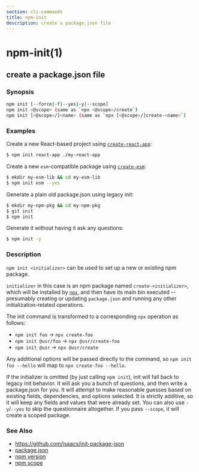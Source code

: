 ```yaml
---
section: cli-commands
title: npm-init
description: create a package.json file
---
```


# npm-init(1)

## create a package.json file

### Synopsis

```bash
npm init [--force|-f|--yes|-y|--scope]
npm init <@scope> (same as `npx <@scope>/create`)
npm init [<@scope>/]<name> (same as `npx [<@scope>/]create-<name>`)
```

### Examples

Create a new React-based project using [`create-react-app`](https://npm.im/create-react-app):

```bash
$ npm init react-app ./my-react-app
```

Create a new `esm`-compatible package using [`create-esm`](https://npm.im/create-esm):

```bash
$ mkdir my-esm-lib && cd my-esm-lib
$ npm init esm --yes
```

Generate a plain old package.json using legacy init:

```bash
$ mkdir my-npm-pkg && cd my-npm-pkg
$ git init
$ npm init
```

Generate it without having it ask any questions:

```bash
$ npm init -y
```

### Description

`npm init <initializer>` can be used to set up a new or existing npm package.

`initializer` in this case is an npm package named `create-<initializer>`, which
will be installed by [`npx`](https://npm.im/npx), and then have its main bin
executed -- presumably creating or updating `package.json` and running any other
initialization-related operations.

The init command is transformed to a corresponding `npx` operation as follows:

- `npm init foo` -> `npx create-foo`
- `npm init @usr/foo` -> `npx @usr/create-foo`
- `npm init @usr` -> `npx @usr/create`

Any additional options will be passed directly to the command, so `npm init foo --hello` will map to `npx create-foo --hello`.

If the initializer is omitted (by just calling `npm init`), init will fall back
to legacy init behavior. It will ask you a bunch of questions, and then write a
package.json for you. It will attempt to make reasonable guesses based on
existing fields, dependencies, and options selected. It is strictly additive, so
it will keep any fields and values that were already set. You can also use
`-y`/`--yes` to skip the questionnaire altogether. If you pass `--scope`, it
will create a scoped package.

### See Also

- <https://github.com/isaacs/init-package-json>
- [package.json](/configuring-npm/package-json)
- [npm version](/cli-commands/npm-version)
- [npm scope](/using-npm/scope)
